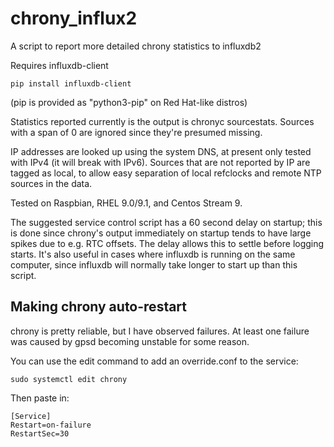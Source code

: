 # chrony_influx2
A script to report more detailed chrony statistics to influxdb2


Requires influxdb-client
```
pip install influxdb-client
```

(pip is provided as "python3-pip" on Red Hat-like distros)

Statistics reported currently is the output is chronyc sourcestats. Sources with a span of 0 are ignored since they're presumed missing.

IP addresses are looked up using the system DNS, at present only tested with IPv4 (it will break with IPv6). Sources that are not reported by IP are tagged as local, to allow easy separation of local refclocks and remote NTP sources in the data.

Tested on Raspbian, RHEL 9.0/9.1, and Centos Stream 9.

The suggested service control script has a 60 second delay on startup; this is done since chrony's output immediately on startup tends to have large spikes due to e.g. RTC offsets. The delay allows this to settle before logging starts. It's also useful in cases where influxdb is running on the same computer, since influxdb will normally take longer to start up than this script.

## Making chrony auto-restart
chrony is pretty reliable, but I have observed failures. At least one failure was caused by gpsd becoming unstable for some reason.

You can use the edit command to add an override.conf to the service:
```
sudo systemctl edit chrony
```
Then paste in:
```
[Service]
Restart=on-failure
RestartSec=30
```
